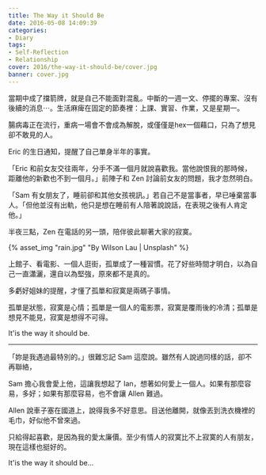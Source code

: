 ```yaml
---
title: The Way it Should Be
date: 2016-05-08 14:09:39
categories:
- Diary
tags:
- Self-Reflection
- Relationship
cover: 2016/the-way-it-should-be/cover.jpg
banner: cover.jpg
---
```

當期中成了擋箭牌，就是自己不能面對混亂。中斷的一週一文、停擺的專案、沒有後續的消息⋯。生活麻痺在固定的節奏裡：上課、實習、作業，又是星期一。

<!-- more -->

腸病毒正在流行，重病一場會不會成為解脫，或僅僅是hex一個藉口，只為了想見卻不敢見的人。

Eric 的生日通知，提醒了自己單身半年的事實。

「Eric 和前女友交往兩年，分手不滿一個月就說喜歡我。當他說恨我的那時候，距離他的新歡也不到一個月。」前陣子和 Zen 討論前女友的問題，我才忽然明白。

「Sam 有女朋友了，睡前卻和其他女孩視訊。」若自己不是當事者，早已唾棄當事人。「但他並沒有出軌，他只是想在睡前有人陪著說說話，在表現之後有人肯定他。」

半夜三點，Zen 在電話的另一頭，陪伴彼此聊著大家的寂寞。

{% asset_img "rain.jpg" "By Wilson Lau | Unsplash" %}

上館子、看電影、一個人逛街，孤單成了一種習慣。花了好些時間才明白，以為自己一直瀟灑，還自以為堅強，原來都不是真的。

多虧好姐妹的提醒，才懂了孤單和寂寞是兩碼子事情。

孤單是狀態，寂寞是心情；孤單是一個人的電影票，寂寞是覆雨後的冷清；孤單是想見不能見，寂寞是想得不可得。

It'is the way it should be.

---

「妳是我遇過最特別的。」很難忘記 Sam 這麼說。雖然有人說過同樣的話，卻不再聯絡，

Sam 擔心我會愛上他，這讓我想起了 Ian，想著如何愛上一個人。如果有那麼容易，多好；如果有那麼容易，也不會讓 Allen 難過。

Allen 說車子塞在國道上，說得我多不好意思。目送他離開，就像丟到洗衣機裡的毛巾，好似他不曾來過。

只給得起喜歡，是因為我的愛太廉價。至少有情人的寂寞比不上寂寞的人有朋友，現在這樣也挺好的。

It'is the way it should be...